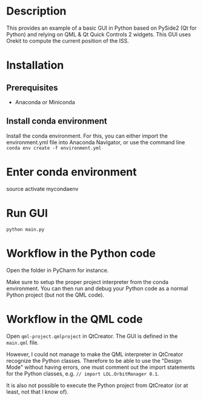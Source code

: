 # Description

This provides an example of a basic GUI in Python based on PySide2 (Qt for Python) and relying on QML & Qt Quick Controls 2 widgets.
This GUI uses Orekit to compute the current position of the ISS.

# Installation

## Prerequisites
* Anaconda or Miniconda

## Install conda environment

Install the conda environment. For this, you can either import the environment.yml file into Anaconda Navigator, or use the command line
`conda env create -f environment.yml`

# Enter conda environment
source activate mycondaenv

# Run GUI
`python main.py`

# Workflow in the Python code
Open the folder in PyCharm for instance. 

Make sure to setup the proper project interpreter from the conda environment. You can then run and debug your Python code as a normal Python project (but not the QML code).

# Workflow in the QML code
Open `qml-project.qmlproject` in QtCreator. The GUI is defined in the `main.qml` file.

However, I could not manage to make the QML interpreter in QtCreator recognize the Python classes. Therefore to be able to use the "Design Mode" without having errors, one must comment out the import statements for the Python classes, e.g. `// import LOL.OrbitManager 0.1`.

It is also not possible to execute the Python project from QtCreator (or at least, not that I know of).
